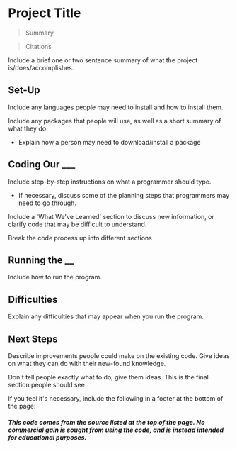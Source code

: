 # Project Title
>Summary

>Citations

Include a brief one or two sentence summary of what the project is/does/accomplishes.

## Set-Up

Include any languages people may need to install and how to install them.

Include any packages that people will use, as well as a short summary of what they do
  - Explain how a person may need to download/install a package

## Coding Our ___

Include step-by-step instructions on what a programmer should type. 
- If necessary, discuss some of the planning steps that programmers may need to go through.

Include a 'What We've Learned' section to discuss new information, or clarify code that may be difficult to understand.

Break the code process up into different sections

## Running the __

Include how to run the program.

## Difficulties

Explain any difficulties that may appear when you run the program.

## Next Steps

Describe improvements people could make on the existing code.
Give ideas on what they can do with their new-found knowledge.

Don't tell people exactly what to do, give them ideas. This is the final section people should see


If you feel it's necessary, include the following in a footer at the bottom of the page:
##### This code comes from the source listed at the top of the page. No commercial gain is sought from using the code, and is instead intended for educational purposes.


